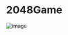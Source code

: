 # 2048Game
![image](https://user-images.githubusercontent.com/110209949/181996121-faffbe71-c7d5-42ff-91d6-cc15287dadaf.png)
